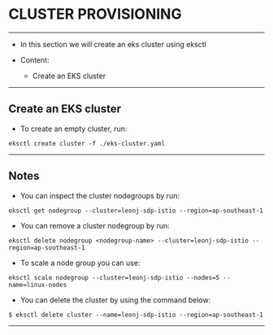 # CLUSTER PROVISIONING
---

 - In this section we will create an eks cluster using eksctl
 
- Content:

   - Create an EKS cluster

---

## Create an EKS cluster

 -  To create an empty cluster, run:
```
eksctl create cluster -f ./eks-cluster.yaml
```

---

## Notes

 - You can inspect the cluster nodegroups by run:
```
eksctl get nodegroup --cluster=leonj-sdp-istio --region=ap-southeast-1
```

 - You can remove a cluster nodegroup by run:
```
eksctl delete nodegroup <nodegroup-name> --cluster=leonj-sdp-istio --region=ap-southeast-1
```

 - To scale a node group you can use:
```
eksctl scale nodegroup --cluster=leonj-sdp-istio --nodes=5 --name=linux-nodes
```

 - You can delete the cluster by using the command below:
```
$ eksctl delete cluster --name=leonj-sdp-istio --region=ap-southeast-1
```

---